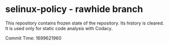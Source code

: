 # selinux-policy - rawhide branch

This repository contains frozen state of the repository.
Its history is cleared. It is used only for static code
analysis with Codacy.

Commit Time: 1699621960